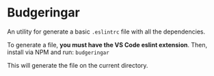 # Budgeringar
An utility for generate a basic `.eslintrc` file with all the dependencies.

To generate a file, **you must have the VS Code eslint extension**. Then, install via NPM and run:
	`budgeringar`

This will generate the file on the current directory.